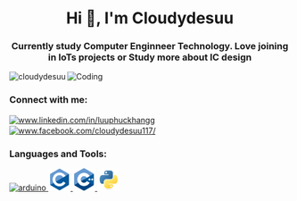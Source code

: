 <h1 align="center">Hi 👋, I'm Cloudydesuu</h1>
<h3 align="center">Currently study Computer Enginneer Technology. Love joining in IoTs projects or Study more about IC design</h3>
<img align="right" alt="Coding" width="400" src=https://cdn.donmai.us/original/65/05/6505a6158b1c2a2fb6e72923a848ffb8.gif>

<p align="left"> <img src="https://komarev.com/ghpvc/?username=cloudydesuu&label=Profile%20views&color=0e75b6&style=flat" alt="cloudydesuu" /> </p>

<h3 align="left">Connect with me:</h3>
<p align="left">
<a href="https://linkedin.com/in/luuphuckhangg" target="blank"><img align="center" src="https://raw.githubusercontent.com/rahuldkjain/github-profile-readme-generator/master/src/images/icons/Social/linked-in-alt.svg" alt="www.linkedin.com/in/luuphuckhangg" height="30" width="40" /></a>
<a href="https://fb.com/cloudydesuu117/" target="blank"><img align="center" src="https://raw.githubusercontent.com/rahuldkjain/github-profile-readme-generator/master/src/images/icons/Social/facebook.svg" alt="www.facebook.com/cloudydesuu117/" height="30" width="40" /></a>
</p>

<h3 align="left">Languages and Tools:</h3>
<p align="left"> <a href="https://www.arduino.cc/" target="_blank" rel="noreferrer"> <img src="https://cdn.worldvectorlogo.com/logos/arduino-1.svg" alt="arduino" width="40" height="40"/> </a> <a href="https://www.cprogramming.com/" target="_blank" rel="noreferrer"> <img src="https://raw.githubusercontent.com/devicons/devicon/master/icons/c/c-original.svg" alt="c" width="40" height="40"/> </a> <a href="https://www.w3schools.com/cpp/" target="_blank" rel="noreferrer"> <img src="https://raw.githubusercontent.com/devicons/devicon/master/icons/cplusplus/cplusplus-original.svg" alt="cplusplus" width="40" height="40"/> </a> <a href="https://www.python.org" target="_blank" rel="noreferrer"> <img src="https://raw.githubusercontent.com/devicons/devicon/master/icons/python/python-original.svg" alt="python" width="40" height="40"/> </a> </p>

